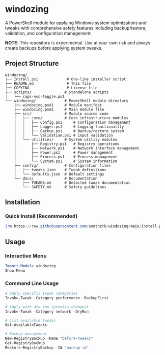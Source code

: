 # windozing

A PowerShell module for applying Windows system optimizations and tweaks with comprehensive safety features including backup/restore, validation, and configuration management.

**NOTE:** This repository is experimental. Use at your own risk and always create backups before applying system tweaks.

## Project Structure

```
windozing/
├── Install.ps1             # One-line installer script
├── README.md               # This file
├── COPYING                 # License file
├── scripts/               # Standalone scripts
│   └── caps-esc-toggle.ps1
└── windozing/             # PowerShell module directory
    ├── windozing.psd1     # Module manifest
    ├── windozing.psm1     # Main module file
    ├── src/               # Module source code
    │   ├── core/          # Core infrastructure modules
    │   │   ├── Config.ps1     # Configuration management
    │   │   ├── Logger.ps1     # Logging functionality
    │   │   ├── Backup.ps1     # Backup/restore system
    │   │   └── Validation.ps1 # Input validation
    │   └── utilities/     # System utility modules
    │       ├── Registry.ps1   # Registry operations
    │       ├── Network.ps1    # Network interface management
    │       ├── Power.ps1      # Power management
    │       ├── Process.ps1    # Process management
    │       └── System.ps1     # System information
    ├── config/            # Configuration files
    │   ├── tweaks.json    # Tweak definitions
    │   └── defaults.json  # Default settings
    └── docs/              # Documentation
        ├── TWEAKS.md      # Detailed tweak documentation
        └── SAFETY.md      # Safety guidelines
```

## Installation

### Quick Install (Recommended)
```powershell
irm https://raw.githubusercontent.com/anntnzrb/windozing/main/Install.ps1 | iex
```

## Usage

### Interactive Menu
```powershell
Import-Module windozing
Show-Menu
```

### Command Line Usage
```powershell
# Apply specific tweak categories
Invoke-Tweak -Category performance -BackupFirst

# Apply with dry run (preview changes)
Invoke-Tweak -Category network -DryRun

# List available tweaks
Get-AvailableTweaks

# Backup management
New-RegistryBackup -Name "before-tweaks"
Get-RegistryBackup
Restore-RegistryBackup -Id "backup-id"
```
